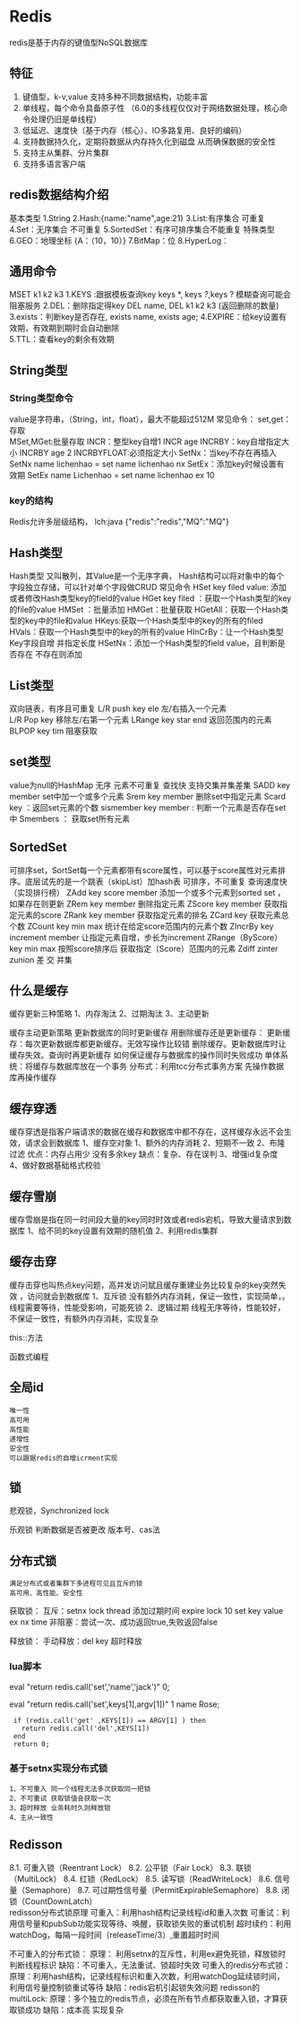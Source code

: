 # Redis
redis是基于内存的键值型NoSQL数据库
## 特征
1. 键值型，k-v,value 支持多种不同数据结构，功能丰富
2. 单线程，每个命令具备原子性  （6.0的多线程仅仅对于网络数据处理，核心命令处理仍旧是单线程）
3. 低延迟、速度快（基于内存（核心）、IO多路复用、良好的编码）
4. 支持数据持久化，定期将数据从内存持久化到磁盘 从而确保数据的安全性
5. 支持主从集群、分片集群
6. 支持多语言客户端
  
## redis数据结构介绍
基本类型
1.String 
2.Hash:{name:"name",age:21}
3.List:有序集合 可重复
4.Set：无序集合 不可重复
5.SortedSet：有序可排序集合不能重复
特殊类型
6.GEO：地理坐标  {A：（10，10）}
7.BitMap：位
8.HyperLog：

## 通用命令
MSET k1 k2 k3 
1.KEYS :跟据模板查询key   keys *, keys *?*,keys ?    模糊查询可能会阻塞服务
2.DEL：删除指定得key  DEL name, DEL k1 k2 k3  (返回删除的数量)
3.exists：判断key是否存在, exists name, exists age;
4.EXPIRE：给key设置有效期，有效期到期时会自动删除  
5.TTL：查看key的剩余有效期

## String类型
### String类型命令
value是字符串，（String，int，float），最大不能超过512M
常见命令：
set,get：存取   
MSet,MGet:批量存取
INCR：整型key自增1 INCR age 
INCRBY：key自增指定大小 INCRBY age 2
INCRBYFLOAT:必须指定大小
SetNx：当key不存在再插入  SetNx name lichenhao =  set name lichenhao nx
SetEx：添加key时候设置有效期  SetEx name Lichenhao = set name lichenhao ex 10
 

### key的结构
Redis允许多层级结构，
    lch:java {"redis":"redis","MQ":"MQ"} 
    
## Hash类型
Hash类型 又叫散列，其Value是一个无序字典，
Hash结构可以将对象中的每个字段独立存储，可以针对单个字段做CRUD
常见命令
HSet key filed value: 添加或者修改Hash类型key的field的value
HGet key filed ：获取一个Hash类型的key的file的value
HMSet ：批量添加
HMGet：批量获取
HGetAll：获取一个Hash类型的key中的file和value
HKeys:获取一个Hash类型中的key的所有的filed
HVals：获取一个Hash类型中的key的所有的value
HInCrBy：让一个Hash类型Key字段自增 并指定长度
HSetNx：添加一个Hash类型的field value，且判断是否存在 不存在则添加

## List类型
双向链表，有序且可重复
L/R push key ele 左/右插入一个元素  
L/R Pop key  移除左/右第一个元素
LRange key star end   返回范围内的元素
BLPOP key tim  阻塞获取

## set类型
value为null的HashMap  无序 元素不可重复 查找快 支持交集并集差集
SADD key member set中加一个或多个元素
Srem key member 删除set中指定元素
Scard key ：返回set元素的个数
sismember key member : 判断一个元素是否存在set中
Smembers ： 获取set所有元素

## SortedSet
可排序set，SortSet每一个元素都带有score属性，可以基于score属性对元素排序。底层试先的是一个跳表（skipList）加hash表
可排序，不可重复 查询速度快 （实现排行榜）
ZAdd key score member 添加一个或多个元素到sorted set ，如果存在则更新 
ZRem key member 删除指定元素
ZScore key member 获取指定元素的score
ZRank key member 获取指定元素的排名
ZCard key  获取元素总个数
ZCount key min max 统计在给定score范围内的元素个数
ZIncrBy key increment member 让指定元素自增，步长为increment
ZRange（ByScore） key min max 按照score排序后 获取指定（Score）范围内的元素
Zdiff zinter zunion 差 交 并集
 



## 什么是缓存
缓存更新三种策略
    1、内存淘汰
    2、过期淘汰
    3、主动更新
    
缓存主动更新策略
    更新数据库的同时更新缓存
    用删除缓存还是更新缓存：
        更新缓存：每次更新数据库都更新缓存。无效写操作比较错
        删除缓存。更新数据库时让缓存失效。查询时再更新缓存
    如何保证缓存与数据库的操作同时失败成功
        单体系统：将缓存与数据库放在一个事务
        分布式：利用tcc分布式事务方案
     先操作数据库再操作缓存
     
      
## 缓存穿透
缓存穿透是指客户端请求的数据在缓存和数据库中都不存在，这样缓存永远不会生效，请求会到数据库
    1、缓存空对象
        1、额外的内存消耗
        2、短期不一致
    2、布隆过滤
        优点：内存占用少 没有多余key
        缺点：复杂、存在误判
    3、增强id复杂度
    4、做好数据基础格式校验
## 缓存雪崩
缓存雪崩是指在同一时间段大量的key同时时效或者redis宕机，导致大量请求到数据库
1、给不同的key设置有效期的随机值
2、利用redis集群

## 缓存击穿
缓存击穿也叫热点key问题，高并发访问斌且缓存重建业务比较复杂的key突然失效 ，访问就会到数据库
1、互斥锁 没有额外内存消耗，保证一致性，实现简单，。线程需要等待，性能受影响，可能死锁
2、逻辑过期 线程无序等待，性能较好，  不保证一致性，有额外内存消耗，实现复杂

 this::方法
 
 函数式编程
 
## 全局id
    唯一性
    高可用
    高性能
    递增性
    安全性
    可以跟据redis的自增icrment实现
    
 
## 锁
 悲观锁，Synchronized  lock
 
 乐观锁 判断数据是否被更改
    版本号、cas法
  
 
## 分布式锁
    满足分布式或者集群下多进程可见且互斥的锁
    高可用、高性能、安全性
获取锁：
    互斥：setnx lock thread 添加过期时间 expire lock 10
          set key value ex nx time 
    非阻塞：尝试一次、成功返回true,失败返回false
    
释放锁：
    手动释放：del key
    超时释放

### lua脚本
eval "return redis.call('set','name','jack')" 0;

eval "return redis.call('set',keys[1],argv[1])" 1 name Rose;


     if (redis.call('get' ,KEYS[1]) == ARGV[1] ) then
       return redis.call('del',KEYS[1])
     end
     return 0;


### 基于setnx实现分布式锁
    1、不可重入 同一个线程无法多次获取同一把锁
    2、不可重试 获取锁值会获取一次
    3、超时释放 业务耗时久则释放锁
    4、主从一致性 

## Redisson
   8.1. 可重入锁（Reentrant Lock）
   8.2. 公平锁（Fair Lock）
   8.3. 联锁（MultiLock）
   8.4. 红锁（RedLock）
   8.5. 读写锁（ReadWriteLock）
   8.6. 信号量（Semaphore）
   8.7. 可过期性信号量（PermitExpirableSemaphore）
   8.8. 闭锁（CountDownLatch）  
   redisson分布式锁原理
   可重入：利用hash结构记录线程id和重入次数
   可重试：利用信号量和pubSub功能实现等待、唤醒，获取锁失败的重试机制
   超时续约：利用watchDog，每隔一段时间（releaseTime/3）,重置超时时间
   
   
不可重入的分布式锁：
    原理： 利用setnx的互斥性，利用ex避免死锁，释放锁时判断线程标识
    缺陷：不可重入，无法重试、锁超时失效
可重入的redis分布式锁：
    原理：利用hash结构，记录线程标识和重入次数，利用watchDog延续锁时间，利用信号量控制锁重试等待
    缺陷：redis宕机引起锁失效问题
redisson的multiLock:
    原理：多个独立的redis节点，必须在所有节点都获取重入锁，才算获取锁成功
    缺陷：成本高 实现复杂